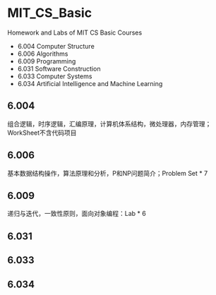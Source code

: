 # MIT_CS_Basic
Homework and Labs of MIT CS Basic Courses

* 6.004 Computer Structure        
* 6.006 Algorithms         
* 6.009 Programming
* 6.031 Software Construction        
* 6.033 Computer Systems          
* 6.034 Artificial Intelligence and Machine Learning

## 6.004 
组合逻辑，时序逻辑，汇编原理，计算机体系结构，微处理器，内存管理；WorkSheet不含代码项目

## 6.006 
基本数据结构操作，算法原理和分析，P和NP问题简介；Problem Set * 7

## 6.009 
递归与迭代，一致性原则，面向对象编程：Lab * 6

## 6.031 

## 6.033

## 6.034
